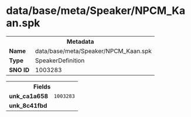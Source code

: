 <h1>data/base/meta/Speaker/NPCM_Kaan.spk</h1><table><tr><th colspan="100%">Metadata</th></tr><tr><td><b>Name</b></td><td>data/base/meta/Speaker/NPCM_Kaan.spk</td></tr><tr><td><b>Type</b></td><td>SpeakerDefinition</td></tr><tr><td><b>SNO ID</b></td><td>1003283</td></tr></table>

<table><tr><th colspan="100%">Fields</th></tr><tr><td><b>unk_ca1a658</b></td><td><code>1003283</code></td></tr><tr><td><b>unk_8c41fbd</b></td><td></td></tr></table>

